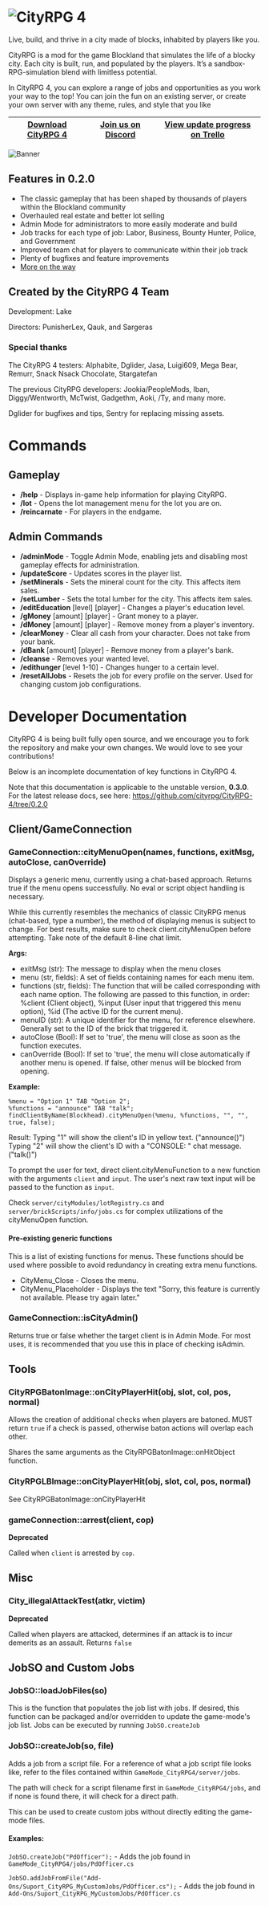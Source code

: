 # ![CityRPG 4](https://lakeys.net/cityrpg/logo.png)
Live, build, and thrive in a city made of blocks, inhabited by players like you.

CityRPG is a mod for the game Blockland that simulates the life of a blocky city. Each city is built, run, and populated by the players. It’s a sandbox-RPG-simulation blend with limitless potential.

In CityRPG 4, you can explore a range of jobs and opportunities as you work your way to the top! You can join the fun on an existing server, or create your own server with any theme, rules, and style that you like

[Download CityRPG 4](https://github.com/cityrpg/CityRPG-4/releases) | [Join us on Discord](https://discord.gg/dHcnHb3) | [View update progress on Trello](https://lakeys.net/cityrpg/roadmap/)
------------ | ------------- | ------------- |

![Banner](https://lakeys.net/cityrpg/media/banner.png)

## Features in 0.2.0
- The classic gameplay that has been shaped by thousands of players within the Blockland community
- Overhauled real estate and better lot selling
- Admin Mode for administrators to more easily moderate and build
- Job tracks for each type of job: Labor, Business, Bounty Hunter, Police, and Government
- Improved team chat for players to communicate within their job track
- Plenty of bugfixes and feature improvements
- [More on the way](https://trello.com/b/36wGp6ow/cityrpg-4-roadmap)

## Created by the CityRPG 4 Team
Development: Lake

Directors: PunisherLex, Qauk, and Sargeras

### Special thanks
The CityRPG 4 testers: Alphabite, Dglider, Jasa, Luigi609, Mega Bear, Remurr, Snack Nsack Chocolate, Stargatefan

The previous CityRPG developers: Jookia/PeopleMods, Iban, Diggy/Wentworth, McTwist, Gadgethm, Aoki, /Ty, and many more.

Dglider for bugfixes and tips, Sentry for replacing missing assets.

# Commands

## Gameplay
- **/help** - Displays in-game help information for playing CityRPG.
- **/lot** - Opens the lot management menu for the lot you are on.
- **/reincarnate** - For players in the endgame.

## Admin Commands
- **/adminMode** - Toggle Admin Mode, enabling jets and disabling most gameplay effects for administration.
- **/updateScore** - Updates scores in the player list.
- **/setMinerals** - Sets the mineral count for the city. This affects item sales.
- **/setLumber** - Sets the total lumber for the city. This affects item sales.
- **/editEducation** [level] [player] - Changes a player's education level.
- **/gMoney** [amount] [player] - Grant money to a player.
- **/dMoney** [amount] [player] - Remove money from a player's inventory.
- **/clearMoney** - Clear all cash from your character. Does not take from your bank.
- **/dBank** [amount] [player] - Remove money from a player's bank.
- **/cleanse** - Removes your wanted level.
- **/edithunger** [level 1-10] - Changes hunger to a certain level.
- **/resetAllJobs** - Resets the job for every profile on the server. Used for changing custom job configurations.

# Developer Documentation
CityRPG 4 is being built fully open source, and we encourage you to fork the repository and make your own changes. We would love to see your contributions!

Below is an incomplete documentation of key functions in CityRPG 4.

Note that this documentation is applicable to the unstable version, **0.3.0**. For the latest release docs, see here:
https://github.com/cityrpg/CityRPG-4/tree/0.2.0

## Client/GameConnection

### GameConnection::cityMenuOpen(names, functions, exitMsg, autoClose, canOverride)
Displays a generic menu, currently using a chat-based approach. Returns true if the menu opens successfully. No eval or script object handling is necessary.

While this currently resembles the mechanics of classic CityRPG menus (chat-based, type a number), the method of displaying menus is subject to change. For best results, make sure to check client.cityMenuOpen before attempting. Take note of the default 8-line chat limit.

**Args:**
- exitMsg (str): The message to display when the menu closes
- menu (str, fields): A set of fields containing names for each menu item.
- functions (str, fields): The function that will be called corresponding with each name option. The following are passed to this function, in order: %client (Client object), %input (User input that triggered this menu option), %id (The active ID for the current menu).
- menuID (str): A unique identifier for the menu, for reference elsewhere. Generally set to the ID of the brick that triggered it.
- autoClose (Bool): If set to 'true', the menu will close as soon as the function executes.
- canOverride (Bool): If set to 'true', the menu will close automatically if another menu is opened. If false, other menus will be blocked from opening.

**Example:**
```
%menu = "Option 1" TAB "Option 2";
%functions = "announce" TAB "talk";
findClientByName(Blockhead).cityMenuOpen(%menu, %functions, "", "", true, false);
```

Result:
Typing "1" will show the client's ID in yellow text. ("announce()")
Typing "2" will show the client's ID with a "CONSOLE: " chat message. ("talk()")

To prompt the user for text, direct client.cityMenuFunction to a new function with the arguments `client` and `input`. The user's next raw text input will be passed to the function as `input`.

Check `server/cityModules/lotRegistry.cs` and `server/brickScripts/info/jobs.cs` for complex utilizations of the cityMenuOpen function.

#### Pre-existing generic functions
This is a list of existing functions for menus. These functions should be used where possible to avoid redundancy in creating extra menu functions.

- CityMenu_Close - Closes the menu.
- CityMenu_Placeholder - Displays the text "Sorry, this feature is currently not available. Please try again later."

### GameConnection::isCityAdmin()
Returns true or false whether the target client is in Admin Mode. For most uses, it is recommended that you use this in place of checking isAdmin.

## Tools

### CityRPGBatonImage::onCityPlayerHit(obj, slot, col, pos, normal)
Allows the creation of additional checks when players are batoned. MUST return `true` if a check is passed, otherwise baton actions will overlap each other.

Shares the same arguments as the CityRPGBatonImage::onHitObject function.

### CityRPGLBImage::onCityPlayerHit(obj, slot, col, pos, normal)
See CityRPGBatonImage::onCityPlayerHit

### gameConnection::arrest(client, cop)
**Deprecated**

Called when `client` is arrested by `cop`.

## Misc

### City_illegalAttackTest(atkr, victim)
**Deprecated**

Called when players are attacked, determines if an attack is to incur demerits as an assault. Returns `false `

## JobSO and Custom Jobs

### JobSO::loadJobFiles(so)
This is the function that populates the job list with jobs. If desired, this function can be packaged and/or overridden to update the game-mode's job list. Jobs can be executed by running `JobSO.createJob`

### JobSO::createJob(so, file)
Adds a job from a script file. For a reference of what a job script file looks like, refer to the files contained within `GameMode_CityRPG4/server/jobs`.

The path will check for a script filename first in `GameMode_CityRPG4/jobs`, and if none is found there, it will check for a direct path.

This can be used to create custom jobs without directly editing the game-mode files.

#### Examples:
`JobSO.createJob("PdOfficer");` - Adds the job found in `GameMode_CityRPG4/jobs/PdOfficer.cs`

`JobSO.addJobFromFile("Add-Ons/Suport_CityRPG_MyCustomJobs/PdOfficer.cs");` - Adds the job found in `Add-Ons/Suport_CityRPG_MyCustomJobs/PdOfficer.cs`
